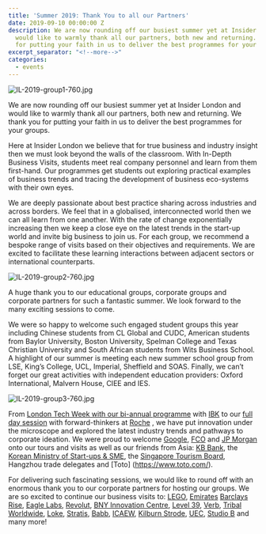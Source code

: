 ```yaml
---
title: 'Summer 2019: Thank You to all our Partners'
date: 2019-09-10 00:00:00 Z
description: We are now rounding off our busiest summer yet at Insider London and
  would like to warmly thank all our partners, both new and returning. We thank you
  for putting your faith in us to deliver the best programmes for your groups.
excerpt_separator: "<!--more-->"
categories:
  - events
---
```


![IL-2019-group1-760.jpg](/uploads/IL-2019-group1-760.jpg)

We are now rounding off our busiest summer yet at Insider London and would like to warmly thank all our partners, both new and returning. We thank you for putting your faith in us to deliver the best programmes for your groups.

<!--more-->

Here at Insider London we believe that for true business and industry insight then we must look beyond the walls of the classroom. With In-Depth Business Visits, students meet real company personnel and learn from them first-hand. Our programmes get students out exploring practical examples of business trends and tracing the development of business eco-systems with their own eyes.

We are deeply passionate about best practice sharing across industries and across borders. We feel that in a globalised, interconnected world then we can all learn from one another. With the rate of change exponentially increasing then we keep a close eye on the latest trends in the start-up world and invite big business to join us. For each group, we recommend a bespoke range of visits based on their objectives and requirements. We are excited to facilitate these learning interactions between adjacent sectors or international counterparts.

![IL-2019-group2-760.jpg](/uploads/IL-2019-group2-760.jpg)

A huge thank you to our educational groups, corporate groups and corporate partners for such a fantastic summer. We look forward to the many exciting sessions to come.

We were so happy to welcome such engaged student groups this year including Chinese students from CL Global and CUDC, American students from Baylor University, Boston University, Spelman College and Texas Christian University and South African students from Wits Business School. A highlight of our summer is meeting each new summer school group from LSE, King’s College, UCL, Imperial, Sheffield and SOAS. Finally, we can’t forget our great activities with independent education providers: Oxford International, Malvern House, CIEE and IES.

![IL-2019-group3-760.jpg](/uploads/IL-2019-group3-760.jpg)

From [London Tech Week with our bi-annual programme](https://www.insiderlondon.com/blog/ibk-tech-week/) with [IBK](https://global.ibk.co.kr/) to our [full day session](https://www.insiderlondon.com/blog/roche-delegates-enjoy-in-depth-business-visits/) with forward-thinkers at [Roche](https://www.roche.co.uk/) , we have put innovation under the microscope and explored the latest industry trends and pathways to corporate ideation. We were proud to welcome [Google](https://about.google/), [FCO](https://www.gov.uk/government/organisations/foreign-commonwealth-office) and [JP Morgan](https://www.jpmorgan.com/country/US/en/jpmorgan) onto our tours and visits as well as our friends from Asia: [KB Bank](https://www.kb.cz/en/), the [Korean Ministry of Start-ups & SME](https://www.mss.go.kr/site/eng/main.do), the [Singapore Tourism Board](https://www.stb.gov.sg/content/stb/en.html), Hangzhou trade delegates and [Toto] (https://www.toto.com/).

For delivering such fascinating sessions, we would like to round off with an enormous thank you to our corporate partners for hosting our groups. We are so excited to continue our business visits to: [LEGO](https://www.lego.com/en), [Emirates](https://www.emirates.com ) [Barclays Rise]( https://rise.barclays/ ), [Eagle Labs](https://labs.uk.barclays/ ), [Revolut](https://www.revolut.com/ ), [BNY Innovation Centre](https://www.bnymellon.com/us/en/who-we-are/innovation-center/emea-innovation-centre.jsp ), [Level 39](https://www.level39.co/ ), [Verb](https://verbbrands.com/), [Tribal Worldwide](https://www.tribalworldwide.co.uk/), [Loke](https://loke.global/ ), [Stratis](https://stratisplatform.com/), [Babb](https://getbabb.com ), [ICAEW](https://www.icaew.com/ ), [Kilburn Strode](https://www.kilburnstrode.com/ ), [UEC](https://www.urbanedgecapital.co.uk/ ), [Studio B](https://www.youandb.co.uk/our-stores-london/ ) and many more!
